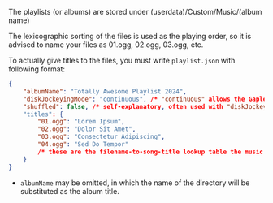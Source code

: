 The playlists (or albums) are stored under (userdata)/Custom/Music/(album name)

The lexicographic sorting of the files is used as the playing order, so it is advised to name your
files as 01.ogg, 02.ogg, 03.ogg, etc.

To actually give titles to the files, you must write `playlist.json` with following format:

```json
{
    "albumName": "Totally Awesome Playlist 2024",
    "diskJockeyingMode": "continuous", /* "continuous" allows the Gapless Playback, "intermittent" will put random length of pause (in a range of 30 to 60 seconds) between tracks */
    "shuffled": false, /* self-explanatory, often used with "diskJockeyingMode": "intermittent" */
    "titles": {
        "01.ogg": "Lorem Ipsum",
        "02.ogg": "Dolor Sit Amet",
        "03.ogg": "Consectetur Adipiscing",
        "04.ogg": "Sed Do Tempor"
        /* these are the filename-to-song-title lookup table the music player actually looks for */
    }
}
```

- `albumName` may be omitted, in which the name of the directory will be substituted as the album title.